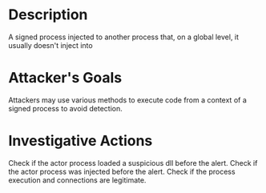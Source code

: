 # Description
A signed process injected to another process that, on a global level, it usually doesn't inject into
# Attacker's Goals
Attackers may use various methods to execute code from a context of a signed process to avoid detection.
# Investigative Actions
Check if the actor process loaded a suspicious dll before the alert.
Check if the actor process was injected before the alert.
Check if the process execution and connections are legitimate.
